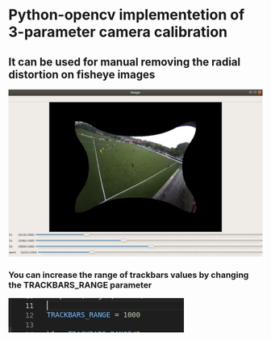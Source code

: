 # Python-opencv implementetion of 3-parameter camera calibration

## It can be used for manual removing the radial distortion on fisheye images

![](./fisheye.jpg)


### You can increase the range of trackbars values by changing the TRACKBARS_RANGE parameter
![](./range.jpg)


